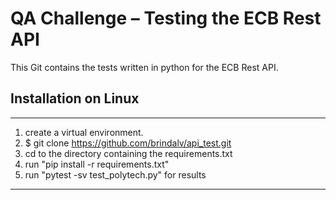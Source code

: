 # QA Challenge – Testing the ECB Rest API

This Git contains the tests written in python for the ECB Rest API.

## Installation on Linux
***
1. create a virtual environment.
2. $ git clone https://github.com/brindalv/api_test.git
3. cd to the directory containing the requirements.txt
4. run "pip install -r requirements.txt"
5. run "pytest -sv test_polytech.py" for results
***